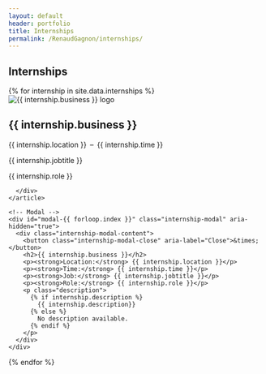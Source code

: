 ```yaml
---
layout: default
header: portfolio
title: Internships
permalink: /RenaudGagnon/internships/
---
```

<section class="internships">
  <h1>Internships</h1>
  <div class="internship-grid">
  {% for internship in site.data.internships %}
    <article class="internship-card" data-modal-id="modal-{{ forloop.index }}">
      <img 
        src="{{ 'assets/images/RG/internships/' 
                 | append: internship.logoID 
                 | append: '.webp' 
                 | relative_url }}" 
        alt="{{ internship.business }} logo"
      >
      <div class="internship-details">
        <h2>{{ internship.business }}</h2>
        <p class="meta">{{ internship.location }} – {{ internship.time }}</p>
        <p class="jobtitle">{{ internship.jobtitle }}</p>
        <p class="role">{{ internship.role }}</p>
        
      </div>
    </article>

    <!-- Modal -->
    <div id="modal-{{ forloop.index }}" class="internship-modal" aria-hidden="true">
      <div class="internship-modal-content">
        <button class="internship-modal-close" aria-label="Close">&times;</button>
        <h2>{{ internship.business }}</h2>
        <p><strong>Location:</strong> {{ internship.location }}</p>
        <p><strong>Time:</strong> {{ internship.time }}</p>
        <p><strong>Job:</strong> {{ internship.jobtitle }}</p>
        <p><strong>Role:</strong> {{ internship.role }}</p>
        <p class="description">
          {% if internship.description %}
            {{ internship.description}}
          {% else %}
            No description available.
          {% endif %}
        </p>
      </div>
    </div>
  {% endfor %}
  </div>
</section>

<script>
document.addEventListener('DOMContentLoaded', () => {
  document.querySelectorAll('.internship-card').forEach(card => {
    const modal = document.getElementById(card.dataset.modalId);
    const closeBtn = modal.querySelector('.internship-modal-close');

    // open on card click
    card.addEventListener('click', () => {
      modal.setAttribute('aria-hidden','false');
      modal.classList.add('open');
    });

    // close on × click
    closeBtn.addEventListener('click', e => {
      e.stopPropagation();
      modal.setAttribute('aria-hidden','true');
      modal.classList.remove('open');
    });

    // close when clicking outside content
    modal.addEventListener('click', e => {
      if (e.target === modal) {
        modal.setAttribute('aria-hidden','true');
        modal.classList.remove('open');
      }
    });
  });
});
</script>
